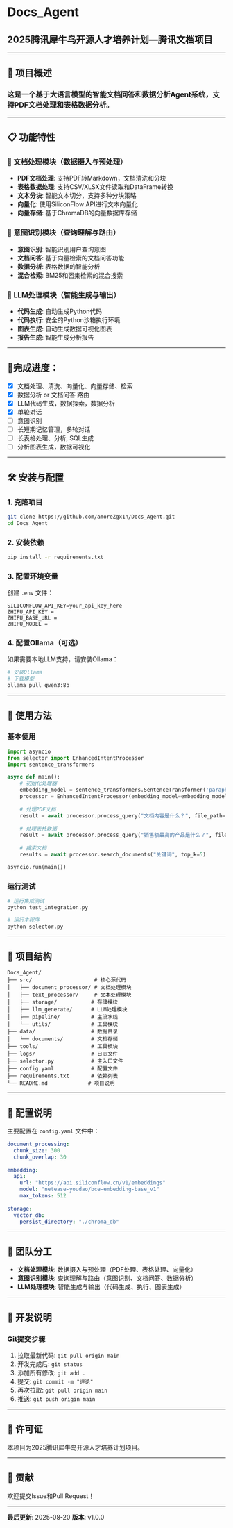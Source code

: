# Docs_Agent

## 2025腾讯犀牛鸟开源人才培养计划—腾讯文档项目

***

## 🚀 项目概述

### 这是一个基于大语言模型的智能文档问答和数据分析Agent系统，支持PDF文档处理和表格数据分析。

***

## 📋 功能特性

### 📄 文档处理模块（数据摄入与预处理）
- **PDF文档处理**: 支持PDF转Markdown，文档清洗和分块
- **表格数据处理**: 支持CSV/XLSX文件读取和DataFrame转换
- **文本分块**: 智能文本切分，支持多种分块策略
- **向量化**: 使用SiliconFlow API进行文本向量化
- **向量存储**: 基于ChromaDB的向量数据库存储

### 🧠 意图识别模块（查询理解与路由）
- **意图识别**: 智能识别用户查询意图
- **文档问答**: 基于向量检索的文档问答功能
- **数据分析**: 表格数据的智能分析
- **混合检索**: BM25和密集检索的混合搜索

### 🤖 LLM处理模块（智能生成与输出）
- **代码生成**: 自动生成Python代码
- **代码执行**: 安全的Python沙箱执行环境
- **图表生成**: 自动生成数据可视化图表
- **报告生成**: 智能生成分析报告   

***

## 🚩完成进度：
- [x] 文档处理、清洗、向量化、向量存储、检索
- [x] 数据分析 or 文档问答 路由
- [x] LLM代码生成，数据探索，数据分析
- [x] 单轮对话
- [ ] 意图识别
- [ ] 长短期记忆管理，多轮对话
- [ ] 长表格处理、分析, SQL生成
- [ ] 分析图表生成，数据可视化

***

## 🛠️ 安装与配置

### 1. 克隆项目
```bash
git clone https://github.com/amoreZgx1n/Docs_Agent.git
cd Docs_Agent
```

### 2. 安装依赖
```bash
pip install -r requirements.txt
```

### 3. 配置环境变量
创建 `.env` 文件：
```env
SILICONFLOW_API_KEY=your_api_key_here
ZHIPU_API_KEY =
ZHIPU_BASE_URL =
ZHIPU_MODEL =
```

### 4. 配置Ollama（可选）
如果需要本地LLM支持，请安装Ollama：
```bash
# 安装Ollama
# 下载模型
ollama pull qwen3:8b
```

***

## 📖 使用方法

### 基本使用
```python
import asyncio
from selector import EnhancedIntentProcessor
import sentence_transformers

async def main():
    # 初始化处理器
    embedding_model = sentence_transformers.SentenceTransformer('paraphrase-multilingual-MiniLM-L12-v2')
    processor = EnhancedIntentProcessor(embedding_model=embedding_model)
    
    # 处理PDF文档
    result = await processor.process_query("文档内容是什么？", file_path="path/to/document.pdf")
    
    # 处理表格数据
    result = await processor.process_query("销售额最高的产品是什么？", file_path="path/to/sales.csv")
    
    # 搜索文档
    results = await processor.search_documents("关键词", top_k=5)

asyncio.run(main())
```

### 运行测试
```bash
# 运行集成测试
python test_integration.py

# 运行主程序
python selector.py
```

***

## 📁 项目结构

```
Docs_Agent/
├── src/                    # 核心源代码
│   ├── document_processor/ # 文档处理模块
│   ├── text_processor/     # 文本处理模块
│   ├── storage/           # 存储模块
│   ├── llm_generate/      # LLM处理模块
│   ├── pipeline/          # 主流水线
│   └── utils/             # 工具模块
├── data/                  # 数据目录
│   └── documents/         # 文档存储
├── tools/                 # 工具模块
├── logs/                  # 日志文件
├── selector.py            # 主入口文件
├── config.yaml            # 配置文件
├── requirements.txt       # 依赖列表
└── README.md             # 项目说明
```

***

## 🔧 配置说明

主要配置在 `config.yaml` 文件中：

```yaml
document_processing:
  chunk_size: 300
  chunk_overlap: 30
  
embedding:
  api:
    url: "https://api.siliconflow.cn/v1/embeddings"
    model: "netease-youdao/bce-embedding-base_v1"
    max_tokens: 512
    
storage:
  vector_db:
    persist_directory: "./chroma_db"
```

***

## 🤝 团队分工

- **文档处理模块**: 数据摄入与预处理（PDF处理、表格处理、向量化）
- **意图识别模块**: 查询理解与路由（意图识别、文档问答、数据分析）
- **LLM处理模块**: 智能生成与输出（代码生成、执行、图表生成）

***

## 📝 开发说明

### Git提交步骤
1. 拉取最新代码: `git pull origin main`
2. 开发完成后: `git status`
3. 添加所有修改: `git add .`
4. 提交: `git commit -m "评论"`
5. 再次拉取: `git pull origin main`
6. 推送: `git push origin main`

***

## 📄 许可证

本项目为2025腾讯犀牛鸟开源人才培养计划项目。

***

## 🤝 贡献

欢迎提交Issue和Pull Request！

---

**最后更新**: 2025-08-20
**版本**: v1.0.0
